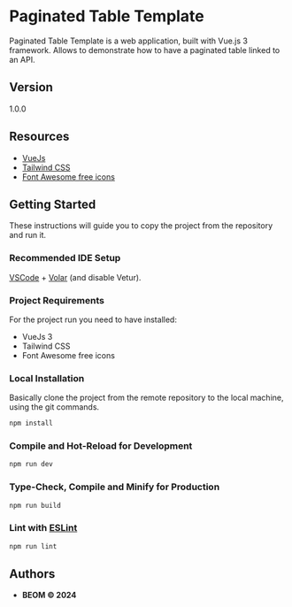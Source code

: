 # Paginated Table Template

Paginated Table Template is a web application, built with Vue.js 3 framework.
Allows to demonstrate how to have a paginated table linked to an API.

## Version

1.0.0

## Resources

- [VueJs](https://vuejs.org/guide/introduction.html)
- [Tailwind CSS](https://v2.tailwindcss.com/docs)
- [Font Awesome free icons](https://fontawesome.com/search?o=r&m=free)

## Getting Started

These instructions will guide you to copy the project from the repository and run it.

### Recommended IDE Setup

[VSCode](https://code.visualstudio.com/) + [Volar](https://marketplace.visualstudio.com/items?itemName=Vue.volar) (and disable Vetur).

### Project Requirements

For the project run you need to have installed:

- VueJs 3
- Tailwind CSS
- Font Awesome free icons

### Local Installation

Basically clone the project from the remote repository to the local machine, using the git commands.

```sh
npm install
```

### Compile and Hot-Reload for Development

```sh
npm run dev
```

### Type-Check, Compile and Minify for Production

```sh
npm run build
```

### Lint with [ESLint](https://eslint.org/)

```sh
npm run lint
```

## Authors

- **BEOM &copy; 2024**
